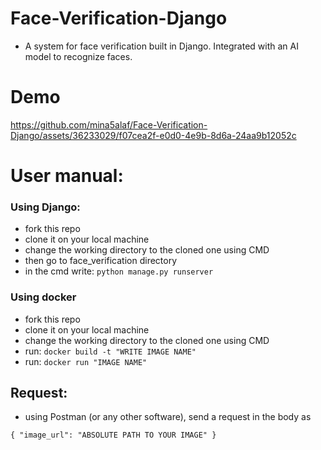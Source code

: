 # Face-Verification-Django
  - A system for face verification built in Django. Integrated with an AI model to recognize faces.

# Demo

https://github.com/mina5alaf/Face-Verification-Django/assets/36233029/f07cea2f-e0d0-4e9b-8d6a-24aa9b12052c

# User manual:
  ### Using Django:
  - fork this repo
  - clone it on your local machine
  - change the working directory to the cloned one using CMD
  - then go to face_verification directory
  - in the cmd write: `python manage.py runserver`
  
  ### Using docker
  - fork this repo
  - clone it on your local machine
  - change the working directory to the cloned one using CMD
  - run: `docker build -t "WRITE IMAGE NAME"`
  - run: `docker run "IMAGE NAME"`
  
  ## Request:
  - using Postman (or any other software), send a request in the body as
  
  `{
  "image_url": "ABSOLUTE PATH TO YOUR IMAGE"
  }`
